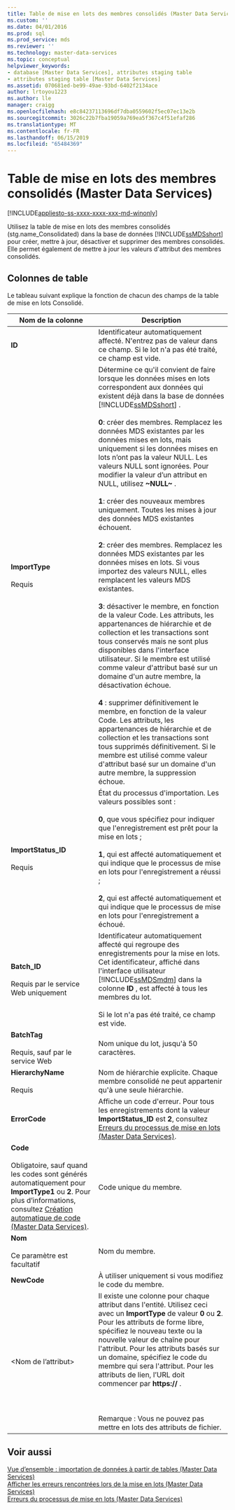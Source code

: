 ```yaml
---
title: Table de mise en lots des membres consolidés (Master Data Services) | Microsoft Docs
ms.custom: ''
ms.date: 04/01/2016
ms.prod: sql
ms.prod_service: mds
ms.reviewer: ''
ms.technology: master-data-services
ms.topic: conceptual
helpviewer_keywords:
- database [Master Data Services], attributes staging table
- attributes staging table [Master Data Services]
ms.assetid: 070681ed-be99-49ae-93bd-6402f2134ace
author: lrtoyou1223
ms.author: lle
manager: craigg
ms.openlocfilehash: e8c84237113696df7dba0559602f5ec07ec13e2b
ms.sourcegitcommit: 3026c22b7fba19059a769ea5f367c4f51efaf286
ms.translationtype: MT
ms.contentlocale: fr-FR
ms.lasthandoff: 06/15/2019
ms.locfileid: "65484369"
---
```

# <a name="consolidated-member-staging-table-master-data-services"></a>Table de mise en lots des membres consolidés (Master Data Services)

[!INCLUDE[appliesto-ss-xxxx-xxxx-xxx-md-winonly](../includes/appliesto-ss-xxxx-xxxx-xxx-md-winonly.md)]

  Utilisez la table de mise en lots des membres consolidés (stg.name_Consolidated) dans la base de données [!INCLUDE[ssMDSshort](../includes/ssmdsshort-md.md)] pour créer, mettre à jour, désactiver et supprimer des membres consolidés. Elle permet également de mettre à jour les valeurs d'attribut des membres consolidés.  
  
##  <a name="TableColumns"></a> Colonnes de table  
 Le tableau suivant explique la fonction de chacun des champs de la table de mise en lots Consolidé.  
  
|Nom de la colonne|Description|  
|-----------------|-----------------|  
|**ID**|Identificateur automatiquement affecté. N'entrez pas de valeur dans ce champ. Si le lot n'a pas été traité, ce champ est vide.|  
|**ImportType**<br /><br /> Requis|Détermine ce qu'il convient de faire lorsque les données mises en lots correspondent aux données qui existent déjà dans la base de données [!INCLUDE[ssMDSshort](../includes/ssmdsshort-md.md)] .<br /><br /> **0**: créer des membres. Remplacez les données MDS existantes par les données mises en lots, mais uniquement si les données mises en lots n’ont pas la valeur NULL. Les valeurs NULL sont ignorées. Pour modifier la valeur d’un attribut en NULL, utilisez **~NULL~** .<br /><br /> **1**: créer des nouveaux membres uniquement. Toutes les mises à jour des données MDS existantes échouent.<br /><br /> **2**: créer des membres. Remplacez les données MDS existantes par les données mises en lots. Si vous importez des valeurs NULL, elles remplacent les valeurs MDS existantes.<br /><br /> **3**: désactiver le membre, en fonction de la valeur Code. Les attributs, les appartenances de hiérarchie et de collection et les transactions sont tous conservés mais ne sont plus disponibles dans l'interface utilisateur. Si le membre est utilisé comme valeur d'attribut basé sur un domaine d'un autre membre, la désactivation échoue.<br /><br /> **4** : supprimer définitivement le membre, en fonction de la valeur Code. Les attributs, les appartenances de hiérarchie et de collection et les transactions sont tous supprimés définitivement. Si le membre est utilisé comme valeur d'attribut basé sur un domaine d'un autre membre, la suppression échoue.|  
|**ImportStatus_ID**<br /><br /> Requis|État du processus d'importation. Les valeurs possibles sont :<br /><br /> **0**, que vous spécifiez pour indiquer que l'enregistrement est prêt pour la mise en lots ;<br /><br /> **1**, qui est affecté automatiquement et qui indique que le processus de mise en lots pour l'enregistrement a réussi ;<br /><br /> **2**, qui est affecté automatiquement et qui indique que le processus de mise en lots pour l'enregistrement a échoué.|  
|**Batch_ID**<br /><br /> Requis par le service Web uniquement|Identificateur automatiquement affecté qui regroupe des enregistrements pour la mise en lots. Cet identificateur, affiché dans l'interface utilisateur [!INCLUDE[ssMDSmdm](../includes/ssmdsmdm-md.md)] dans la colonne **ID** , est affecté à tous les membres du lot.<br /><br /> Si le lot n'a pas été traité, ce champ est vide.|  
|**BatchTag**<br /><br /> Requis, sauf par le service Web|Nom unique du lot, jusqu'à 50 caractères.|  
|**HierarchyName**<br /><br /> Requis|Nom de hiérarchie explicite. Chaque membre consolidé ne peut appartenir qu'à une seule hiérarchie.|  
|**ErrorCode**|Affiche un code d'erreur. Pour tous les enregistrements dont la valeur **ImportStatus_ID** est **2**, consultez [Erreurs du processus de mise en lots &#40;Master Data Services&#41;](../master-data-services/staging-process-errors-master-data-services.md).|  
|**Code**<br /><br /> Obligatoire, sauf quand les codes sont générés automatiquement pour **ImportType1** ou **2**. Pour plus d’informations, consultez [Création automatique de code &#40;Master Data Services&#41;](../master-data-services/automatic-code-creation-master-data-services.md).|Code unique du membre.|  
|**Nom**<br /><br /> Ce paramètre est facultatif|Nom du membre.|  
|**NewCode**|À utiliser uniquement si vous modifiez le code du membre.|  
|\<Nom de l’attribut>|Il existe une colonne pour chaque attribut dans l'entité. Utilisez ceci avec un **ImportType** de valeur **0** ou **2**. Pour les attributs de forme libre, spécifiez le nouveau texte ou la nouvelle valeur de chaîne pour l'attribut. Pour les attributs basés sur un domaine, spécifiez le code du membre qui sera l'attribut. Pour les attributs de lien, l’URL doit commencer par **https://** .<br /><br /> <br /><br /> Remarque : Vous ne pouvez pas mettre en lots des attributs de fichier.|  
  
## <a name="see-also"></a>Voir aussi  
 [Vue d’ensemble : importation de données à partir de tables &#40;Master Data Services&#41;](../master-data-services/overview-importing-data-from-tables-master-data-services.md)   
 [Afficher les erreurs rencontrées lors de la mise en lots &#40;Master Data Services&#41;](../master-data-services/view-errors-that-occur-during-staging-master-data-services.md)   
 [Erreurs du processus de mise en lots &#40;Master Data Services&#41;](../master-data-services/staging-process-errors-master-data-services.md)  
  
  
